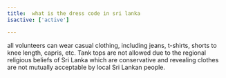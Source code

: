 ```yaml
---
title:  what is the dress code in sri lanka
isactive: ['active']

---
```


all volunteers can wear casual clothing, including jeans, t-shirts, shorts to knee length, capris, etc. Tank tops are not allowed due to the regional religious beliefs of Sri Lanka which are conservative and revealing clothes are not mutually acceptable by local Sri Lankan people.
